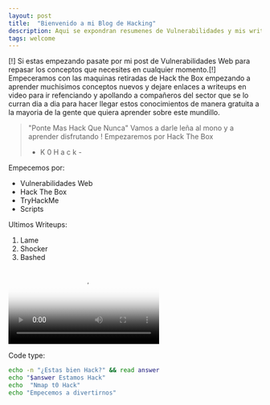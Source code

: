 ```yaml
---
layout: post
title:  "Bienvenido a mi Blog de Hacking"
description: Aqui se expondran resumenes de Vulnerabilidades y mis writeups de Maquinas de Hack the Box y TryHackme
tags: welcome
---
```

[!] Si estas empezando pasate por mi post de Vulnerabilidades Web para repasar los conceptos que necesites en cualquier momento.[!]
Empeceramos con las maquinas retiradas de Hack the Box empezando a aprender muchisimos conceptos nuevos y dejare enlaces a writeups en video para ir refenciando y apollando a compañeros del sector que se lo curran dia a dia para hacer llegar estos conocimientos de manera gratuita a la mayoria de la gente que quiera aprender sobre este mundillo. 

> "Ponte Mas Hack Que Nunca"
> Vamos a darle leña al mono y a aprender disfrutando !
> Empezaremos por Hack The Box  
>   - K 0 H a c k -

Empecemos por:
 * Vulnerabilidades Web
 * Hack The Box
 * TryHackMe
 * Scripts

 Ultimos Writeups:

 1. Lame
 2. Shocker
 3. Bashed

<video preload="auto" poster="https://pbs.twimg.com/tweet_video_thumb/D5aj3tfW0AIiSxo.jpg" src="https://video.twimg.com/tweet_video/D5aj3tfW0AIiSxo.mp4" type="video/mp4" autoplay controls></video>

Code type:

```bash
echo -n "¿Estas bien Hack?" && read answer
echo "$answer Estamos Hack"
echo  "Nmap t0 Hack"
echo "Empecemos a divertirnos" 
```
